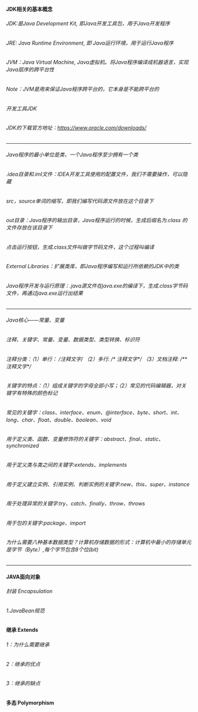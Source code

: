 #### JDK相关的基本概念
###### JDK:是Java Development Kit, 即Java开发工具包，用于Java开发程序
###### JRE: Java Runtime Environment, 即 Java运行环境，用于运行Java程序
###### JVM：Java Virtual Machine, Java虚拟机。将Java程序编译成机器语言，实现Java层序的跨平台性
###### Note：JVM是用来保证Java程序跨平台的，它本身是不能跨平台的
###### 开发工具JDK
###### JDK的下载官方地址：https://www.oracle.com/downloads/
__________________________________________________________________________________


###### Java程序的最小单位是类，一个Java程序至少拥有一个类
###### .idea目录和.iml文件：IDEA开发工具使用的配置文件，我们不需要操作，可以隐藏
###### src，source单词的缩写，即我们编写代码源文件放在这个目录下
###### out目录：Java程序的输出目录，Java程序运行的时候，生成后缀名为.class 的文件存放在该目录下
###### 点击运行按钮，生成.class文件叫做字节码文件，这个过程叫编译
###### External Libraries：扩展类库，即Java程序编写和运行所依赖的JDK中的类
###### Java程序开发与运行原理：.java源文件在java.exe的编译下，生成.class字节码文件，再通过java.exe运行出结果

________________________________________________________________________________________________

###### Java核心——常量、变量
###### 注释、关键字、常量、变量、数据类型、类型转换、标识符
###### 注释分类：（1）单行： /注释文字/  （2）多行: /* 注释文字*/ （3）文档注释: /** 注释文字*/
###### 关键字的特点：（1）组成关键字的字母全部小写；（2）常见的代码编辑器，对关键字有特殊的颜色标记
###### 常见的关键字：class、interface、enum、@interface、byte、short、int、long、char、float、double、boolean、void
###### 用于定义类、函数、变量修饰符的关键字：abstract、final、static、synchronized
###### 用于定义类与类之间的关键字:extends、implements
###### 用于定义建立实例、引用实例、判断实例的关键字:new、this、super、instance
###### 用于处理异常的关键字:try、catch、finally、throw、throws
###### 用于包的关键字:package、import
###### 为什么需要八种基本数据类型？计算机存储数据的形式：计算机中最小的存储单元是字节（Byte）,每个字节包含8个位(bit)

_______________________________________________________________________________________________


#### JAVA面向对象
###### 封装 Encapsulation
###### 1.JavaBean规范
#### 继承 Extends
###### 1：为什么需要继承
###### 2：继承的优点
###### 3：继承的缺点
#### 多态 Polymorphism


